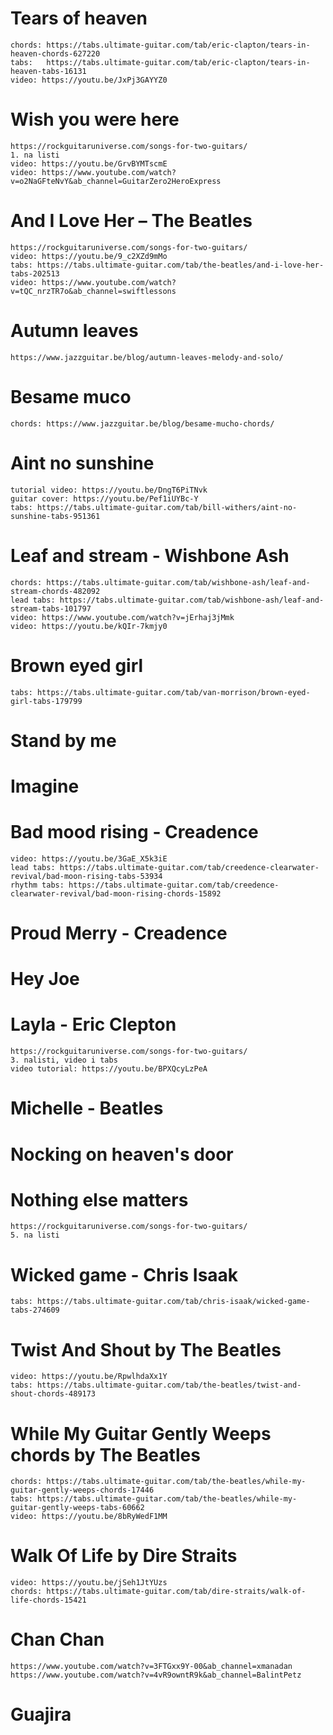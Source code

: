 # Tears of heaven
	chords: https://tabs.ultimate-guitar.com/tab/eric-clapton/tears-in-heaven-chords-627220
	tabs:	https://tabs.ultimate-guitar.com/tab/eric-clapton/tears-in-heaven-tabs-16131
	video: https://youtu.be/JxPj3GAYYZ0
	
# Wish you were here
	https://rockguitaruniverse.com/songs-for-two-guitars/
	1. na listi
	video: https://youtu.be/GrvBYMTscmE
	video: https://www.youtube.com/watch?v=o2NaGFteNvY&ab_channel=GuitarZero2HeroExpress
	
# And I Love Her – The Beatles
	https://rockguitaruniverse.com/songs-for-two-guitars/
	video: https://youtu.be/9_c2XZd9mMo
	tabs: https://tabs.ultimate-guitar.com/tab/the-beatles/and-i-love-her-tabs-202513
	video: https://www.youtube.com/watch?v=tQC_nrzTR7o&ab_channel=swiftlessons

# Autumn leaves
	https://www.jazzguitar.be/blog/autumn-leaves-melody-and-solo/
	
# Besame muco
	chords: https://www.jazzguitar.be/blog/besame-mucho-chords/

# Aint no sunshine
	tutorial video: https://youtu.be/DngT6PiTNvk
	guitar cover: https://youtu.be/Pef1iUYBc-Y
	tabs: https://tabs.ultimate-guitar.com/tab/bill-withers/aint-no-sunshine-tabs-951361

# Leaf and stream - Wishbone Ash
	chords: https://tabs.ultimate-guitar.com/tab/wishbone-ash/leaf-and-stream-chords-482092
	lead tabs: https://tabs.ultimate-guitar.com/tab/wishbone-ash/leaf-and-stream-tabs-101797
	video: https://www.youtube.com/watch?v=jErhaj3jMmk
	video: https://youtu.be/kQIr-7kmjy0

# Brown eyed girl
	tabs: https://tabs.ultimate-guitar.com/tab/van-morrison/brown-eyed-girl-tabs-179799
	
# Stand by me
	
# Imagine

# Bad mood rising - Creadence
	video: https://youtu.be/3GaE_X5k3iE
	lead tabs: https://tabs.ultimate-guitar.com/tab/creedence-clearwater-revival/bad-moon-rising-tabs-53934
	rhythm tabs: https://tabs.ultimate-guitar.com/tab/creedence-clearwater-revival/bad-moon-rising-chords-15892 
	
# Proud Merry - Creadence

# Hey Joe

# Layla - Eric Clepton
	https://rockguitaruniverse.com/songs-for-two-guitars/
	3. nalisti, video i tabs
	video tutorial: https://youtu.be/BPXQcyLzPeA
	
# Michelle - Beatles

# Nocking on heaven's door

# Nothing else matters
	https://rockguitaruniverse.com/songs-for-two-guitars/
	5. na listi
	
# Wicked game - Chris Isaak
	tabs: https://tabs.ultimate-guitar.com/tab/chris-isaak/wicked-game-tabs-274609
	
# Twist And Shout by The Beatles
	video: https://youtu.be/RpwlhdaXx1Y
	tabs: https://tabs.ultimate-guitar.com/tab/the-beatles/twist-and-shout-chords-489173
	
# While My Guitar Gently Weeps chords by The Beatles
	chords: https://tabs.ultimate-guitar.com/tab/the-beatles/while-my-guitar-gently-weeps-chords-17446
	tabs: https://tabs.ultimate-guitar.com/tab/the-beatles/while-my-guitar-gently-weeps-tabs-60662
	video: https://youtu.be/8bRyWedF1MM
	
# Walk Of Life by Dire Straits
	video: https://youtu.be/jSeh1JtYUzs
	chords: https://tabs.ultimate-guitar.com/tab/dire-straits/walk-of-life-chords-15421

# Chan Chan
	https://www.youtube.com/watch?v=3FTGxx9Y-00&ab_channel=xmanadan
	https://www.youtube.com/watch?v=4vR9owntR9k&ab_channel=BalintPetz

# Guajira
		
